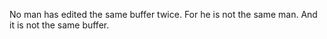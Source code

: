 No man has edited the same buffer twice. For he is not the same man. And it is not the same buffer.


